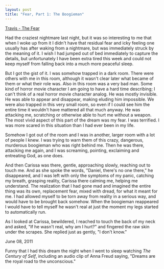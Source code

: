 ```yaml
---
layout: post
title: "Fear, Part 1: The Boogieman"
---
```


<p class="media"><span class="audioplayer"><span id="audioplayer_1"><a href="http://danielsjourney.com/files/The%20Fear.mp3">Travis - The Fear</a></span></span></p>

Had the craziest nightmare last night, but it was so interesting to me that when I woke up from it I didn't have that residual fear and icky feeling one usually has after waking from a nightmare, but was immediately struck by the meaning of it. I wish I had jumped out of bed immediately to capture the details, but unfortunately I have been extra tired this week and could not keep myself from falling back into a much more peaceful sleep.

But I got the gist of it. I was somehow trapped in a dark room. There were others with me in this room, although it wasn't clear later what became of them or what their role was. Also in this room was a very bad man. Some kind of horror movie character I am going to have a hard time describing; I can't think of a real horror movie character analog. He was mostly invisible. He was able to appear and disappear, making eluding him impossible. We were also trapped in this very small room, so even if I could see him the entire time it wouldn't have mattered all that much anyway. He was attacking me, scratching or otherwise able to hurt me without a weapon. The most vivid aspect of this part of the dream was my fear. I was terrified. I was more scared in this situation than I had ever been in my life.

Somehow I got out of the room and I was in another, larger room with a lot of people I knew. I was trying to warn them of this crazy, dangerous, murderous boogieman who was right behind me. Then he was there, attacking me again, and I was screaming, pointing, exclaiming and entreating God, as one does.

And then Carissa was there, gentle, approaching slowly, reaching out to touch me. And as she spoke the words, "Daniel, there's no one there," he disappeared, and I was left with only the symptoms of my panic, catching my breath, grasping reality, Carissa there calming me, helping me understand. The realization that I had gone mad and imagined the entire thing was its own, replacement fear, mixed with dread, for what it meant for me. I had allowed myself to be torn away from reality in a serious way, and would have to be brought back somehow. When the boogieman reappeared I would have to tell myself he wasn't real at just the moment my legs started to automatically run. 

As I looked at Carissa, bewildered, I reached to touch the back of my neck and asked, "If he wasn't real, why am I hurt?" and fingered the raw skin under the scrapes. She replied just as gently, "I don't know."

<p class="date">June 08, 2011</p>

<p class="postscript">Funny that I had this dream the night when I went to sleep watching <em>The Century of Self</em>, including an audio clip of Anna Freud saying, "Dreams are the royal road to the unconscious."</p>


<script type="text/javascript">  
  $(function(){
    AudioPlayer.embed("audioplayer_1", {soundFile: "http://danielsjourney.com/files/The%20Fear.mp3",  
        titles: "The Fear",  
        artists: "Travis"});
  });
</script>
